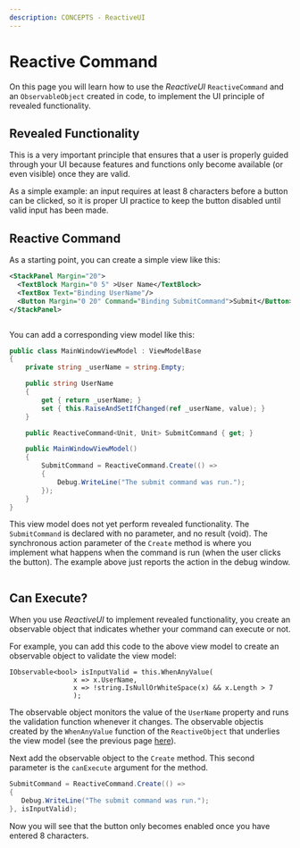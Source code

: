 ```yaml
---
description: CONCEPTS - ReactiveUI
---
```


# Reactive Command

On this page you will learn how to use the _ReactiveUI_ `ReactiveCommand` and an `ObservableObject` created in code, to implement the UI principle of revealed functionality.&#x20;

## Revealed Functionality

This is a very important principle that ensures that a user is properly guided through your UI because features and functions only become available (or even visible) once they are valid. &#x20;

As a simple example: an input requires at least 8 characters before a button can be clicked, so it is proper UI practice to keep the button disabled until valid input has been made.

## Reactive Command&#x20;

As a starting point, you can create a simple view like this:

```xml
<StackPanel Margin="20">
  <TextBlock Margin="0 5" >User Name</TextBlock>
  <TextBox Text="Binding UserName"/>
  <Button Margin="0 20" Command="Binding SubmitCommand">Submit</Button>
</StackPanel>
```

<figure><img src="../../.gitbook/assets/image (2) (1) (1) (1).png" alt=""><figcaption></figcaption></figure>

You can add a corresponding view model like this:

```csharp
public class MainWindowViewModel : ViewModelBase
{
    private string _userName = string.Empty;

    public string UserName
    {
        get { return _userName; }
        set { this.RaiseAndSetIfChanged(ref _userName, value); }
    }

    public ReactiveCommand<Unit, Unit> SubmitCommand { get; }

    public MainWindowViewModel()
    {
        SubmitCommand = ReactiveCommand.Create(() => 
        {
            Debug.WriteLine("The submit command was run.");
        }); 
    }
}
```

This view model does not yet perform revealed functionality. The `SubmitCommand` is declared with no parameter, and no result (void). The synchronous action parameter of the `Create` method is where you implement what happens when the command is run (when the user clicks the button). The example above just reports the action in the debug window.

<figure><img src="../../.gitbook/assets/image (6) (1) (1).png" alt=""><figcaption></figcaption></figure>

## Can Execute?

When you use _ReactiveUI_ to implement revealed functionality, you create an observable object that indicates whether your command can execute or not.&#x20;

For example, you can add this code to the above view model to create an observable object to validate the view model:

```
IObservable<bool> isInputValid = this.WhenAnyValue(
                x => x.UserName,
                x => !string.IsNullOrWhiteSpace(x) && x.Length > 7
                );
```

The observable object monitors the value of the `UserName` property and runs the validation function whenever it changes. The observable objectis created by the `WhenAnyValue` function of the `ReactiveObject` that underlies the view model (see the previous page [here](reactive-view-model.md)).

Next add the observable object to the `Create` method. This second parameter is the `canExecute` argument for the method.

```csharp
SubmitCommand = ReactiveCommand.Create(() => 
{
   Debug.WriteLine("The submit command was run.");
}, isInputValid); 
```

Now you will see that the button only becomes enabled once you have entered 8 characters.

<figure><img src="../../.gitbook/assets/image (6) (1) (2).png" alt=""><figcaption></figcaption></figure>

&#x20;  &#x20;

&#x20;&#x20;
